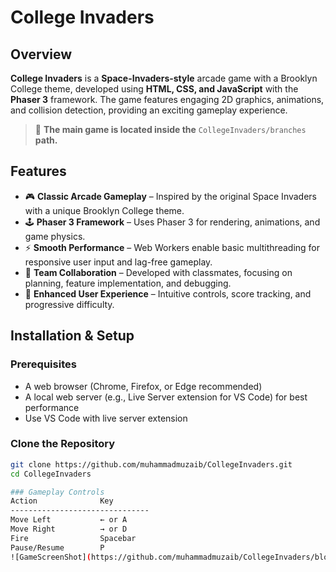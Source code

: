# College Invaders

## Overview

**College Invaders** is a **Space-Invaders-style** arcade game with a Brooklyn College theme, developed using **HTML, CSS, and JavaScript** with the **Phaser 3** framework. The game features engaging 2D graphics, animations, and collision detection, providing an exciting gameplay experience.

> 🚀 **The main game is located inside the** `CollegeInvaders/branches` **path.**

## Features

- 🎮 **Classic Arcade Gameplay** – Inspired by the original Space Invaders with a unique Brooklyn College theme.
- 🕹 **Phaser 3 Framework** – Uses Phaser 3 for rendering, animations, and game physics.
- ⚡ **Smooth Performance** – Web Workers enable basic multithreading for responsive user input and lag-free gameplay.
- 👥 **Team Collaboration** – Developed with classmates, focusing on planning, feature implementation, and debugging.
- 🎯 **Enhanced User Experience** – Intuitive controls, score tracking, and progressive difficulty.

## Installation & Setup

### Prerequisites
- A web browser (Chrome, Firefox, or Edge recommended)
- A local web server (e.g., Live Server extension for VS Code) for best performance
- Use VS Code with live server extension

### Clone the Repository

```sh
git clone https://github.com/muhammadmuzaib/CollegeInvaders.git
cd CollegeInvaders

### Gameplay Controls
Action	            Key
-------------------------------
Move Left	        ← or A
Move Right	        → or D
Fire	            Spacebar
Pause/Resume	    P
![GameScreenShot](https://github.com/muhammadmuzaib/CollegeInvaders/blob/main/images/CollegeInvaders.png?raw=true)
